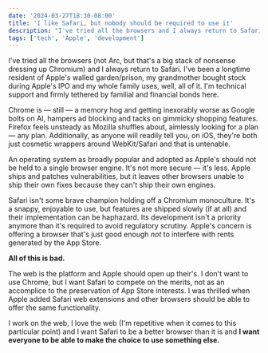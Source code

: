 ```yaml
---
date: '2024-03-27T18:30-08:00'
title: 'I like Safari, but nobody should be required to use it'
description: "I've tried all the browsers and I always return to Safari. I've been a longtime resident of Apple's walled garden/prison, my grandmother bought stock during Apple's IPO and my whole family uses, well, all of it. I'm technical support and firmly tethered by familial and financial bonds here."
tags: ['tech', 'Apple', 'development']
---
```

I've tried all the browsers (not Arc, but that's a big stack of nonsense dressing up Chromium) and I always return to Safari. I've been a longtime resident of Apple's walled garden/prison, my grandmother bought stock during Apple's IPO and my whole family uses, well, all of it. I'm technical support and firmly tethered by familial and financial bonds here.

Chrome is — still — a memory hog and getting inexorably worse as Google bolts on AI, hampers ad blocking and tacks on gimmicky shopping features. Firefox feels unsteady as Mozilla shuffles about, aimlessly looking for a plan — any plan. Additionally, as anyone will readily tell you, on iOS, they're both just cosmetic wrappers around WebKit/Safari and that is untenable.

An operating system as broadly popular and adopted as Apple's should not be held to a single browser engine. It's not more secure — it's less. Apple ships and patches vulnerabilities, but it leaves other browsers unable to ship their own fixes because they can't ship their own engines.

Safari isn't some brave champion holding off a Chromium monoculture. It's a snappy, enjoyable to use, but features are shipped slowly (if at all) and their implementation can be haphazard. Its development isn't a priority anymore than it's required to avoid regulatory scrutiny. Apple's concern is offering a browser that's just good enough *not* to interfere with rents generated by the App Store.

<strong class="highlight-text"> All of this is bad.</strong>

The web is the platform and Apple should open up their's. I don't want to use Chrome, but I want Safari to compete on the merits, not as an accomplice to the preservation of App Store interests. I was thrilled when Apple added Safari web extensions and other browsers should be able to offer the same functionality.

I work on the web, I love the web (I'm repetitive when it comes to this particular point) and I want Safari to be a better browser than it is and <strong class="highlight-text"> I want everyone to be able to make the choice to use something else.</strong>